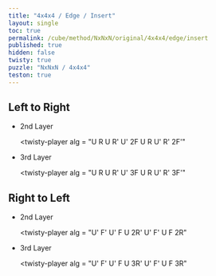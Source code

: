 ```yaml
---
title: "4x4x4 / Edge / Insert"
layout: single
toc: true
permalink: /cube/method/NxNxN/original/4x4x4/edge/insert
published: true
hidden: false
twisty: true
puzzle: "NxNxN / 4x4x4"
teston: true
---
```

<span
  id     = "cube"
  puzzle = "{{page.puzzle}}"
  teston = "{{page.teston}}"
  experimental-stickering   = "F2L"
  experimental-setup-alg    = ""
  experimental-setup-anchor = "end" >
</span>

<head>
  <base target="_blank">
</head>



## Left to Right

- 2nd Layer

  <twisty-player
    alg = "U R U R' U' 2F U R U' R' 2F'"
  ></twisty-player>

- 3rd Layer

  <twisty-player
    alg = "U R U R' U' 3F U R U' R' 3F'"
  ></twisty-player>



## Right to Left

- 2nd Layer

  <twisty-player
    alg = "U' F' U' F U 2R' U' F' U F 2R"
  ></twisty-player>

- 3rd Layer

  <twisty-player
    alg = "U' F' U' F U 3R' U' F' U F 3R"
  ></twisty-player>
